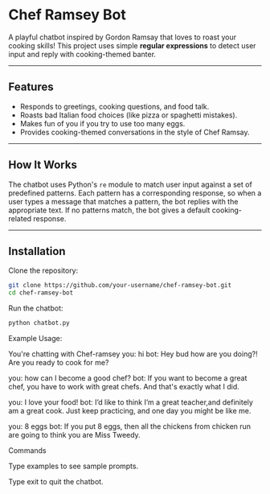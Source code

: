 # Chef Ramsey Bot

A playful chatbot inspired by Gordon Ramsay that loves to roast your cooking skills! This project uses simple **regular expressions** to detect user input and reply with cooking-themed banter.

---

## Features
- Responds to greetings, cooking questions, and food talk.
- Roasts bad Italian food choices (like pizza or spaghetti mistakes).
- Makes fun of you if you try to use too many eggs.
- Provides cooking-themed conversations in the style of Chef Ramsay.

---

## How It Works
The chatbot uses Python's `re` module to match user input against a set of predefined patterns. Each pattern has a corresponding response, so when a user types a message that matches a pattern, the bot replies with the appropriate text. If no patterns match, the bot gives a default cooking-related response.

---

## Installation
Clone the repository:
```bash
git clone https://github.com/your-username/chef-ramsey-bot.git
cd chef-ramsey-bot
```
Run the chatbot:
```bash
python chatbot.py
```
Example Usage:

You're chatting with Chef-ramsey
you: hi
bot: Hey bud how are you doing?! Are you ready to cook for me?

you: how can I become a good chef?
bot: If you want to become a great chef, you have to work with great chefs. And that's exactly what I did.

you: I love your food!
bot: I’d like to think I’m a great teacher,and definitely am a great cook. Just keep practicing, and one day you might be like me.

you: 8 eggs
bot: If you put 8 eggs, then all the chickens from chicken run are going to think you are Miss Tweedy.

Commands

Type examples to see sample prompts.

Type exit to quit the chatbot.
